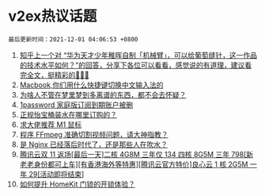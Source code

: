 # v2ex热议话题

`最后更新时间：2021-12-01 04:06:53 +0800`

1. [知乎上一个对 “华为天才少年稚晖自制「机械臂」，可以给葡萄缝针，这一作品的技术水平如何？”的回答，分享下各位可以看看，感觉说的有道理，建议看完全文，挺精彩的🤣🤣🤣](https://www.v2ex.com/t/818919)
1. [Macbook,你们用什么快捷键切换中文输入法的](https://www.v2ex.com/t/818939)
1. [为啥人不管在梦里梦到多离谱的东西，都不会去怀疑？](https://www.v2ex.com/t/818999)
1. [1password 家庭版订阅到期账户被删](https://www.v2ex.com/t/818989)
1. [正规怡宝桶装水在哪里订购的？](https://www.v2ex.com/t/818962)
1. [求大佬推荐 M1 鼠标](https://www.v2ex.com/t/818904)
1. [程序 FFmpeg 准确切割视频问题，请大神指教？](https://www.v2ex.com/t/818943)
1. [是 Nginx 已经落后时代了，还是那些人在吹水？](https://www.v2ex.com/t/818960)
1. [腾讯云双 11 返场[最后一天]二核 4G8M 三年仅 134 四核 8G5M 三年 798[新老老身份都可上车][有香港海外等特惠][腾讯云官方特价]良心云 1 核 2G5M 一年 29[活动即将结束]](https://www.v2ex.com/t/818912)
1. [如何提升 HomeKit 门锁的开锁体验？](https://www.v2ex.com/t/818910)

